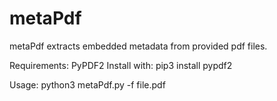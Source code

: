 # metaPdf

metaPdf extracts embedded metadata from provided pdf files.

Requirements: PyPDF2
Install with: pip3 install pypdf2

Usage: python3 metaPdf.py -f file.pdf
